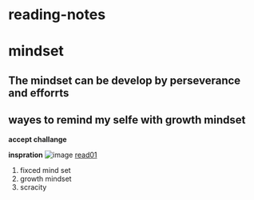 # reading-notes
# mindset
## The mindset can be  develop by perseverance and efforrts
## wayes to remind my selfe with growth mindset
**accept challange**

**inspration**
![image](https://th.bing.com/th/id/OIP.ZaEamU43QVxyriFM2V1SqAHaFw?w=226&h=180&c=7&o=5&pid=1.7)
[read01](read01)
1. fixced mind set
2. growth mindset
3. scracity
